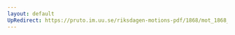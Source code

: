 ```yaml
---
layout: default
UpRedirect: https://pruto.im.uu.se/riksdagen-motions-pdf/1868/mot_1868__ak__164/mot_1868__ak__164-002.pdf
---
```

